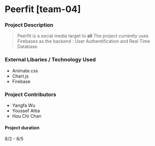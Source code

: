 # Peerfit [team-04]
### Project Description 
> Peerfit is a social media target to **all**
> The project currently uses Firebases as the backend 
> : User Authentification and Real Time Database


### External Libaries / Technology Used
* Animate.css
* Chart.js
* Firebase 

### Project Contributors
* Yangfa Wu
* Youssef Attia
* Hou Chi Chan

#### Project duration
8/2 - 8/5
